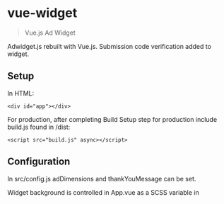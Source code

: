 # vue-widget

> Vue.js Ad Widget

Adwidget.js rebuilt with Vue.js. Submission code verification added to widget.

## Setup
In HTML:

 `<div id="app"></div>`
 
For production, after completing Build Setup step for production include build.js found in /dist:

 `<script src="build.js" async></script>`

## Configuration
In src/config.js adDimensions and thankYouMessage can be set.

Widget background is controlled in App.vue as a SCSS variable in <style>.
  
## Build Setup

``` bash
# install dependencies
npm install

# serve with hot reload at localhost:8080
npm run dev

# build for production with minification
npm run build
```

For detailed explanation on how things work, consult the [docs for vue-loader](http://vuejs.github.io/vue-loader).
